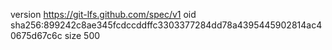 version https://git-lfs.github.com/spec/v1
oid sha256:899242c8ae345fcdccddffc3303377284dd78a4395445902814ac40675d67c6c
size 500
